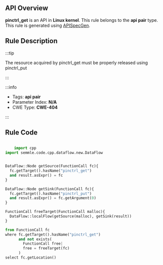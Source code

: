 ---
---


## API Overview
**pinctrl_get** is an API in **Linux kernel**. This rule belongs to the **api pair** type. This rule is generated using [APISpecGen](../../tools/APISpecGen).
## Rule Description

:::tip

The resource acquired by pinctrl_get must be properly released using pinctrl_put

:::

:::info

- Tags: **api pair**
- Parameter Index: **N/A**
- CWE Type: **CWE-404**

:::

## Rule Code
```python

    import cpp
import semmle.code.cpp.dataflow.new.DataFlow


DataFlow::Node getSource(FunctionCall fc){
  fc.getTarget().hasName("pinctrl_get")
  and result.asExpr() = fc
}

DataFlow::Node getSink(FunctionCall fc){
  fc.getTarget().hasName("pinctrl_put")
  and result.asExpr() = fc.getArgument(0)
}

FunctionCall freeTarget(FunctionCall malloc){
  DataFlow::localFlow(getSource(malloc), getSink(result))
}

from FunctionCall fc
where fc.getTarget().hasName("pinctrl_get")
      and not exists(
        FunctionCall free| 
        free = freeTarget(fc)
      )
select fc.getLocation()

    
```